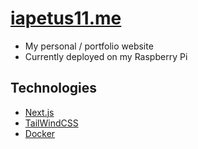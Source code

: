 # [iapetus11.me](https://iapetus11.me)

- My personal / portfolio website
- Currently deployed on my Raspberry Pi

## Technologies

- [Next.js](https://nextjs.org/)
- [TailWindCSS](https://tailwindcss.com/)
- [Docker](https://docker.com/)
